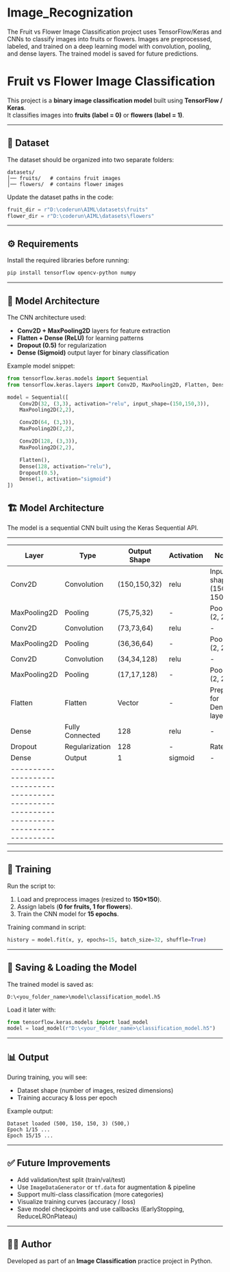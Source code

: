 # Image_Recognization
The Fruit vs Flower Image Classification project uses TensorFlow/Keras and CNNs to classify images into fruits or flowers. Images are preprocessed, labeled, and trained on a deep learning model with convolution, pooling, and dense layers. The trained model is saved for future predictions.

# Fruit vs Flower Image Classification

This project is a **binary image classification model** built using **TensorFlow / Keras**.  
It classifies images into **fruits (label = 0)** or **flowers (label = 1)**.

---

## 📂 Dataset
The dataset should be organized into two separate folders:

```text
datasets/
│── fruits/   # contains fruit images
│── flowers/  # contains flower images
```

Update the dataset paths in the code:

```python
fruit_dir = r"D:\coderun\AIML\datasets\fruits"
flower_dir = r"D:\coderun\AIML\datasets\flowers"
```

---

## ⚙️ Requirements
Install the required libraries before running:

```bash
pip install tensorflow opencv-python numpy
```

---

## 🧾 Model Architecture
The CNN architecture used:

- **Conv2D + MaxPooling2D** layers for feature extraction  
- **Flatten + Dense (ReLU)** for learning patterns  
- **Dropout (0.5)** for regularization  
- **Dense (Sigmoid)** output layer for binary classification  

Example model snippet:

```python
from tensorflow.keras.models import Sequential
from tensorflow.keras.layers import Conv2D, MaxPooling2D, Flatten, Dense, Dropout

model = Sequential([
    Conv2D(32, (3,3), activation="relu", input_shape=(150,150,3)),
    MaxPooling2D(2,2),

    Conv2D(64, (3,3)),
    MaxPooling2D(2,2),

    Conv2D(128, (3,3)),
    MaxPooling2D(2,2),

    Flatten(),
    Dense(128, activation="relu"),
    Dropout(0.5),
    Dense(1, activation="sigmoid")
])
```
## 🏗 Model Architecture

The model is a sequential CNN built using the Keras Sequential API.

--------------------------------------------------------------------------------------------
| Layer        | Type              | Output Shape   | Activation | Notes                   |
|-------------|-----------------|---------------|------------|-----------------------------|
| Conv2D      | Convolution      | (150,150,32)  | relu       | Input shape: (150, 150, 3) |
| MaxPooling2D| Pooling          | (75,75,32)    | -          | Pool size (2, 2)           |
| Conv2D      | Convolution      | (73,73,64)    | relu       | -                          |
| MaxPooling2D| Pooling          | (36,36,64)    | -          | Pool size (2, 2)           |
| Conv2D      | Convolution      | (34,34,128)   | relu       | -                          |
| MaxPooling2D| Pooling          | (17,17,128)   | -          | Pool size (2, 2)           |
| Flatten     | Flatten          | Vector        | -          | Prepares for Dense layers  |
| Dense       | Fully Connected  | 128           | relu       | -                          |
| Dropout     | Regularization   | 128           | -          | Rate 0.5                   |
| Dense       | Output           | 1             | sigmoid    | -                          |
|------------------------------------------------------------------------------------------|
---

## 🚀 Training
Run the script to:

1. Load and preprocess images (resized to **150×150**).  
2. Assign labels (**0 for fruits, 1 for flowers**).  
3. Train the CNN model for **15 epochs**.

Training command in script:

```python
history = model.fit(x, y, epochs=15, batch_size=32, shuffle=True)
```

---

## 💾 Saving & Loading the Model
The trained model is saved as:

```text
D:\<you_folder_name>\model\classification_model.h5
```

Load it later with:

```python
from tensorflow.keras.models import load_model
model = load_model(r"D:\<your_folder_name>\classification_model.h5")
```

---

## 📊 Output
During training, you will see:

- Dataset shape (number of images, resized dimensions)  
- Training accuracy & loss per epoch

Example output:

```text
Dataset loaded (500, 150, 150, 3) (500,)
Epoch 1/15 ...
Epoch 15/15 ...
```

---

## ✅ Future Improvements
- Add validation/test split (train/val/test)  
- Use `ImageDataGenerator` or `tf.data` for augmentation & pipeline  
- Support multi-class classification (more categories)  
- Visualize training curves (accuracy / loss)  
- Save model checkpoints and use callbacks (EarlyStopping, ReduceLROnPlateau)

---

## 👨‍💻 Author
Developed as part of an **Image Classification** practice project in Python.
